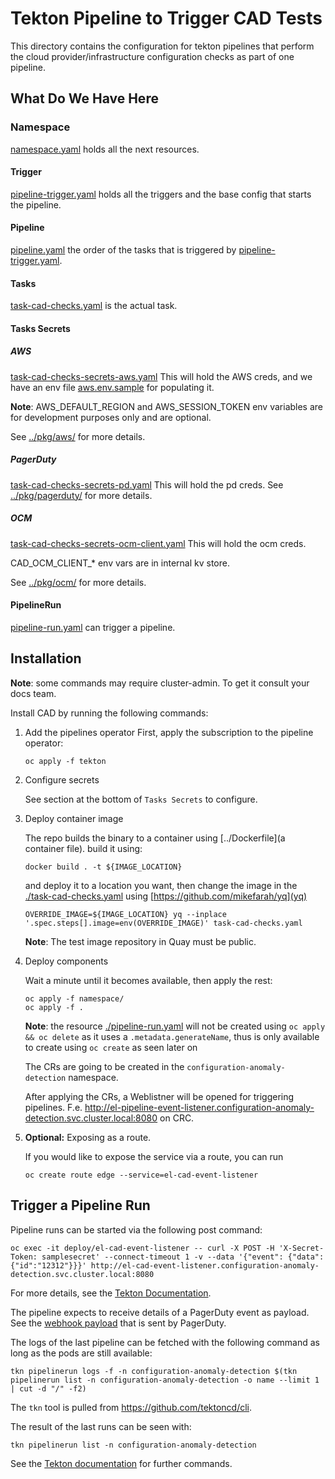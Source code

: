 # Tekton Pipeline to Trigger CAD Tests

This directory contains the configuration for tekton pipelines that perform the cloud provider/infrastructure configuration checks as part of one pipeline.

## What Do We Have Here
### Namespace
[namespace.yaml](./namespace.yaml) holds all the next resources.
#### Trigger
[pipeline-trigger.yaml](./pipeline-trigger.yaml) holds all the triggers and the base config that starts the pipeline.
#### Pipeline
[pipeline.yaml](./pipeline.yaml) the order of the tasks that is triggered by [pipeline-trigger.yaml](./pipeline-trigger.yaml).
#### Tasks
[task-cad-checks.yaml](./task-cad-checks.yaml) is the actual task.

#### Tasks Secrets
##### AWS
[task-cad-checks-secrets-aws.yaml](./task-cad-checks-secrets-aws.yaml) This will hold the AWS creds, and we have an env file [aws.env.sample](./aws.env.sample) for populating it.

**Note**: AWS_DEFAULT_REGION and AWS_SESSION_TOKEN env variables are for development purposes only and are optional.

See [../pkg/aws/](../pkg/aws/) for more details.

##### PagerDuty
[task-cad-checks-secrets-pd.yaml](./task-cad-checks-secrets-pd.yaml) This will hold the pd creds.
See [../pkg/pagerduty/](../pkg/pagerduty/) for more details.

##### OCM
[task-cad-checks-secrets-ocm-client.yaml](./task-cad-checks-secrets-ocm-client.yaml) This will hold the ocm creds.

CAD_OCM_CLIENT_* env vars are in internal kv store. 

See [../pkg/ocm/](../pkg/ocm/) for more details.

#### PipelineRun
[pipeline-run.yaml](./pipeline-run.yaml) can trigger a pipeline.


## Installation

**Note**: some commands may require cluster-admin. To get it consult your docs team.

Install CAD by running the following commands:

1. Add the pipelines operator
    First, apply the subscription to the pipeline operator:

    ```console
    oc apply -f tekton
    ```

2. Configure secrets
   
    See section at the bottom of `Tasks Secrets` to configure.

3. Deploy container image
   
    The repo builds the binary to a container using [../Dockerfile](a container file). build it using:

    ```console
    docker build . -t ${IMAGE_LOCATION}
    ```
    and deploy it to a location you want, then change the image in the [./task-cad-checks.yaml](./task-cad-checks.yaml) using [https://github.com/mikefarah/yq](yq)
    ```console
    OVERRIDE_IMAGE=${IMAGE_LOCATION} yq --inplace '.spec.steps[].image=env(OVERRIDE_IMAGE)' task-cad-checks.yaml
    ```
    **Note**: The test image repository in Quay must be public.

4. Deploy components

    Wait a minute until it becomes available, then apply the rest:

    ```console
    oc apply -f namespace/
    oc apply -f .
    ```

    **Note**: the resource [./pipeline-run.yaml](./pipeline-run.yaml) will not be created using `oc apply && oc delete` as it uses a `.metadata.generateName`, thus is only available to create using `oc create` as seen later on

    The CRs are going to be created in the `configuration-anomaly-detection` namespace.

    After applying the CRs, a Weblistner will be opened for triggering pipelines. F.e. http://el-pipeline-event-listener.configuration-anomaly-detection.svc.cluster.local:8080 on CRC.

5. **Optional:** Exposing as a route.

    If you would like to expose the service via a route, you can run
    ```
    oc create route edge --service=el-cad-event-listener
    ```

## Trigger a Pipeline Run

Pipeline runs can be started via the following post command:

```console
oc exec -it deploy/el-cad-event-listener -- curl -X POST -H 'X-Secret-Token: samplesecret' --connect-timeout 1 -v --data '{"event": {"data": {"id":"12312"}}}' http://el-cad-event-listener.configuration-anomaly-detection.svc.cluster.local:8080
```

For more details, see the [Tekton Documentation](https://github.com/tektoncd/triggers/tree/main/examples#invoking-the-triggers-locally).

The pipeline expects to receive details of a PagerDuty event as payload. See the [webhook payload](https://developer.pagerduty.com/docs/ZG9jOjQ1MTg4ODQ0-overview) that is sent by PagerDuty.


The logs of the last pipeline can be fetched with the following command as long as the pods are still available:

```console
tkn pipelinerun logs -f -n configuration-anomaly-detection $(tkn pipelinerun list -n configuration-anomaly-detection -o name --limit 1 | cut -d "/" -f2)
```
The `tkn` tool is pulled from https://github.com/tektoncd/cli.

The result of the last runs can be seen with:

```console
tkn pipelinerun list -n configuration-anomaly-detection 
```

See the [Tekton documentation](https://docs.openshift.com/container-platform/4.4/cli_reference/tkn_cli/op-tkn-reference.html) for further commands.
